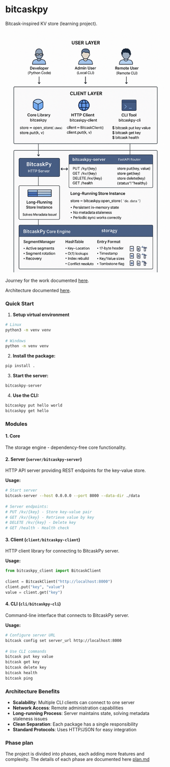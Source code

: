 # bitcaskpy

Bitcask-inspired KV store (learning project).

![architecture](./docs//images/Architecture.png)

Journey for the work documented [here](./docs/JOURNEY.md).

Architecture documented [here](./docs/ARCHITECTURE.md).


### Quick Start

1. **Setup virtual environment**

```bash
# Linux
python3 -m venv venv 

# Windows
python -m venv venv
```

2. **Install the package:**
```bash
pip install .
```

3. **Start the server:**
```bash
bitcaskpy-server
```

4. **Use the CLI:**
```bash
bitcaskpy put hello world
bitcaskpy get hello
```

### Modules

#### 1. Core
The storage engine - dependency-free core functionality.


#### 2. Server (`server/bitcaskpy-server`)
HTTP API server providing REST endpoints for the key-value store.

**Usage:**
```bash
# Start server
bitcask-server --host 0.0.0.0 --port 8000 --data-dir ./data

# Server endpoints:
# PUT /kv/{key} - Store key-value pair
# GET /kv/{key} - Retrieve value by key  
# DELETE /kv/{key} - Delete key
# GET /health - Health check
```

#### 3. Client (`client/bitcaskpy-client`)
HTTP client library for connecting to BitcaskPy server.


**Usage:**
```python
from bitcaskpy_client import BitcaskClient

client = BitcaskClient("http://localhost:8000")
client.put("key", "value")
value = client.get("key")
```

#### 4. CLI (`cli/bitcaskpy-cli`)
Command-line interface that connects to BitcaskPy server.

**Usage:**
```bash
# Configure server URL
bitcask config set server_url http://localhost:8000

# Use CLI commands
bitcask put key value
bitcask get key
bitcask delete key
bitcask health
bitcask ping
```

### Architecture Benefits

- **Scalability**: Multiple CLI clients can connect to one server
- **Network Access**: Remote administration capabilities
- **Long-running Process**: Server maintains state, solving metadata staleness issues
- **Clean Separation**: Each package has a single responsibility
- **Standard Protocols**: Uses HTTP/JSON for easy integration

### Phase plan

The project is divided into phases, each adding more features and complexity.
The details of each phase are documented here [plan.md](./plan.md)